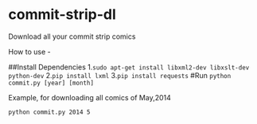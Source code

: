 commit-strip-dl
===============

Download all your commit strip comics

How to use - 

##Install Dependencies
1.`sudo apt-get install libxml2-dev libxslt-dev python-dev`
2.`pip install lxml`
3.`pip install requests`
#Run
`python commit.py [year] [month]`

Example, for downloading all comics of May,2014

`python commit.py 2014 5`
